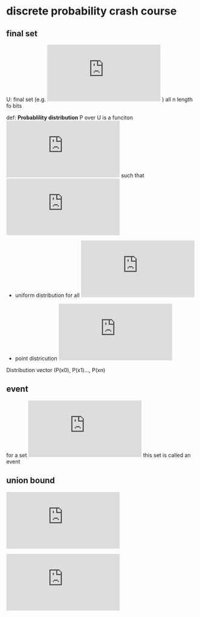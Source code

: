 # discrete probability crash course
## final set
U: final set (e.g. ![equation](https://latex.codecogs.com/gif.latex?%5Cbigcup%20%3D%7B%20%5Cleft%20%5C%7B%200%2C1%20%5Cright%20%5C%7D%7D%5E%7Bn%7D) ) all n length fo bits

def: **Probablility distribution** P over U is a funciton ![equation](https://latex.codecogs.com/gif.latex?P%3A%5Ccup%20%5Cto%20%5B0%2C1%5D) such that 
![equation](https://latex.codecogs.com/gif.latex?%5Csum_%7Bx%20%5Cin%20%5Ccup%20%7D%5E%7B%20%7D%20f%28x%29%20%3D1)

* uniform distribution for all ![equation](https://latex.codecogs.com/gif.latex?X%5Cin%5Ccup%3A%20P%28X%29%20%3D%201/%5Cleft%20%7C%20%5Ccup%20%5Cright%20%7C)

* point districution ![equation](https://latex.codecogs.com/gif.latex?P%28X_%7B0%7D%29%20%3D%201%2C%20%5Cforall%20x%5Cneq%20X_%7B0%7D%3A%20P%28x%29%3D0)

Distribution vector (P(x0), P(x1)..., P(xn)

## event
for a set ![equation](https://latex.codecogs.com/gif.latex?A%5Csubseteq%20%5Ccup%3A%20Pr%5BA%5D%20%3D%20%5Csum_%7BX%5Cin%20A%7D%20P%28x%29%20%5Cin%20%5B0%2C1%5D)
this set is called an event

## union bound
![equation](https://latex.codecogs.com/gif.latex?Pr%28A_%7B1%7D%20%5Ccup%20A_%7B2%7D%29%20%5Cleq%20Pr%5BA_%7B1%7D%5D%20&plus;%20Pr%5BA_%7B2%7D%5D)

![](https://latex.codecogs.com/gif.latex?Pr%28A_%7B1%7D%20%5Ccup%20A_%7B2%7D%29%20%3D%20Pr%5BA_%7B1%7D%5D%20&plus;%20Pr%5BA_%7B2%7D%5D%20-%20Pr%28A_%7B1%7D%20%5Ccap%20A_%7B2%7D%29)
